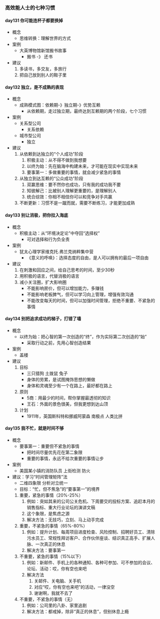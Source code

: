### 高效能人士的七种习惯 ###
#### day131 你可能连杯子都要换掉 ####
- 概念
	- 思维转换：理解世界的方式
- 案例
	- 大英博物馆新馆搬书故事
		- 搬书 -》 还书
- 建议
	1. 多读书，多交友，多旅行
	2. 把自己放到别人的鞋子里

#### day132 独立，是不成熟的表现 ####
- 概念
	- 成熟模式图：依赖期-》独立期-》优势互赖
		- 从依赖期，走过独立期，最终达到互赖期的两个阶段，七个习惯
- 案例
	- 关系型公司
		- 关系依赖
	- 城市型公司
		- 独立
- 建议
	1. 从依赖到达独立的“个人成功”阶段
		1. 积极主动：从不得不做到我想要
		2. 以终为始：先在脑海中构建未来，才可能在现实中实现未来
		3. 要事第一：多做重要的事情，就会减少紧急的事情
	2. 从独立到达互赖的“公众成功”阶段
		1. 双赢思维：要不然你也成功，只有我的成功我不要
		2. 知彼解己：比被别人理解更重要的，是理解别人
		3. 统合综效：你相不相信你可以和竞争对手共赢
	3. 不断更新：习惯不是一蹴而就，需要不断练习，才能更加成熟

#### day133 别让消极，把你拉入海底 ####	
- 概念
	- 积极主动：从“环境决定论”中夺回“选择权”
		- 可对选择和行为负全责
- 案例
	- 犹太心理学家维克托.弗兰克纳粹集中营
		- 《意义的呼唤》：选择态度的自由，是人可以拥有的最后一项自由
- 建议
	1. 在刺激和回应之间，给自己思考的时间，至少30秒
	2. 用积极的语言，代替消极的语言
	3. 减小关注圈，扩大影响圈
		- 不能影响房价，但可以增加能力，多赚钱
		- 不能影响老板脾气，但可以学习向上管理，增强有效沟通
		- 不能改变每天的时间，但可以加强时间管理，拒绝不重要、不紧急的事情

#### day134 别把追求成功的梯子，打错了墙 ####
- 概念
	- 以终为始：把心智的第一次创造的“终”，作为实际第二次创造的“始”
		- 采取行动之前，先用心智创造结果
- 案例
	- 盖楼
- 建议
	1. 目标
		- 三只猎狗 土拨鼠 兔子
		- 身体的劳累，是试图掩饰思想的懒做
		- 身体和灵魂至少有一个在路上，最好都在路上
	2. 原则
		- 5商：用最少的时间，帮你掌握最透彻的知识
		- 王石：外面的景色很美，但我更想到达山顶
	3. 计划
		- 1911年，英国斯科特和挪威阿蒙森 南极点 人类比拼

#### day135 我不忙，就是时间不够  ####
- 概念
	- 要事第一：重要但不紧急的事情
		- 把时间尽量优先花在第二象限
		- 重要的事情，永远不给次重要的事情让步
- 案例
	- 美国某小镇的消防队员 上街检测 防火
- 建议：学习“时间管理矩阵”法
	- 二维四象限 分析对立统一
	- 目标：“忙，但不焦急”的“要事第一”的境界
	1. 重要，紧急的事情（20%-25%）
		1. 例如：突如其来的公司公关危机、下周要交的投标方案、追赶本月的销售指标、重大行业论坛的演讲文稿
		2. 这个象限，是焦虑之源
		3. 解决方法：无技巧，立刻、马上动手完成
	2. 重要，不紧急的事情（65%-80%）
		1. 例如：提升计划、每周项目进度检查、风险控制、招聘好员工、清除污水员工、常规性拜访客户、合作伙伴座谈、结识真正高手、扩展人脉、一次真正的休息
		2. 解决方法：要事第一
	3. 不重要，紧急的事情（15%以下）
		1. 例如：新邮件、手机上的各种通知、各种可参加、可不参加的会议、论坛、活动：哎，你有空也来吧
		2. 解决方法
			1. 关邮件、关电脑、关手机
			2. 对应“哎，你有空也来吧”的活动，一律没空
			3. 谢谢啊，我就不去了
	4. 不重要，不紧急的事情（无）
		1. 例如：公司里的八卦、家里追剧
		2. 解决方法：都戒掉，除非“真正的休息”，但别休息上瘾

